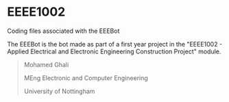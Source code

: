 # EEEE1002
Coding files associated with the EEEBot

The EEEBot is the bot made as part of a first year project in the "EEEE1002 - Applied Electrical and Electronic Engineering Construction Project" module.

>Mohamed Ghali
>
>MEng Electronic and Computer Engineering
>
>University of Nottingham
